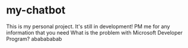 # my-chatbot
This is my personal project. It's still in development!
PM me for any information that you need 
What is the problem with Microsoft Developer Program?
ababababab
